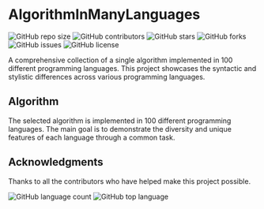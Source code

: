 
# AlgorithmInManyLanguages

![GitHub repo size](https://img.shields.io/github/repo-size/bezhan2009/AlgorithmInManyLanguages)
![GitHub contributors](https://img.shields.io/github/contributors/bezhan2009/AlgorithmInManyLanguages)
![GitHub stars](https://img.shields.io/github/stars/bezhan2009/AlgorithmInManyLanguages?style=social)
![GitHub forks](https://img.shields.io/github/forks/bezhan2009/AlgorithmInManyLanguages?style=social)
![GitHub issues](https://img.shields.io/github/issues/bezhan2009/AlgorithmInManyLanguages)
![GitHub license](https://img.shields.io/github/license/bezhan2009/AlgorithmInManyLanguages)

A comprehensive collection of a single algorithm implemented in 100 different programming languages. This project showcases the syntactic and stylistic differences across various programming languages.

## Algorithm

The selected algorithm is implemented in 100 different programming languages. The main goal is to demonstrate the diversity and unique features of each language through a common task.


## Acknowledgments

Thanks to all the contributors who have helped make this project possible.

![GitHub language count](https://img.shields.io/github/languages/count/bezhan2009/AlgorithmInManyLanguages)
![GitHub top language](https://img.shields.io/github/languages/top/bezhan2009/AlgorithmInManyLanguages)
